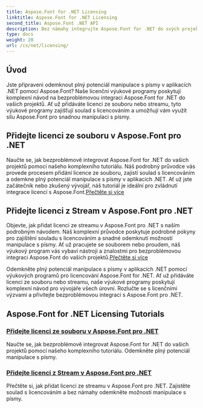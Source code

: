 ```yaml
---
title: Aspose.Font for .NET Licensing
linktitle: Aspose.Font for .NET Licensing
second_title: Aspose.Font .NET API
description: Bez námahy integrujte Aspose.Font for .NET do svých projektů pomocí licenčních výukových programů. Přidejte licence ze souboru nebo streamu pro bezproblémovou manipulaci s písmy.
type: docs
weight: 20
url: /cs/net/licensing/
---
```


## Úvod

Jste připraveni odemknout plný potenciál manipulace s písmy v aplikacích .NET pomocí Aspose.Font? Naše licenční výukové programy poskytují komplexní návod na bezproblémovou integraci Aspose.Font for .NET do vašich projektů. Ať už přidáváte licenci ze souboru nebo streamu, tyto výukové programy zajišťují soulad s licencováním a umožňují vám využít sílu Aspose.Font pro snadnou manipulaci s písmy.

## Přidejte licenci ze souboru v Aspose.Font pro .NET

 Naučte se, jak bezproblémově integrovat Aspose.Font for .NET do vašich projektů pomocí našeho komplexního tutoriálu. Náš podrobný průvodce vás provede procesem přidání licence ze souboru, zajistí soulad s licencováním a odemkne plný potenciál manipulace s písmy v aplikacích .NET. Ať už jste začátečník nebo zkušený vývojář, náš tutoriál je ideální pro zvládnutí integrace licencí s Aspose.Font.[Přečtěte si více](./add-license-from-file/)

## Přidejte licenci z Stream v Aspose.Font pro .NET

Objevte, jak přidat licenci ze streamu v Aspose.Font pro .NET s naším podrobným návodem. Náš komplexní průvodce poskytuje podrobné pokyny pro zajištění souladu s licencováním a snadné odemknutí možností manipulace s písmy. Ať už pracujete se souborem nebo proudem, náš výukový program vás vybaví nástroji a znalostmi pro bezproblémovou integraci Aspose.Font do vašich projektů.[Přečtěte si více](./add-license-from-stream/)

Odemkněte plný potenciál manipulace s písmy v aplikacích .NET pomocí výukových programů pro licencování Aspose.Font for .NET. Ať už přidáváte licenci ze souboru nebo streamu, naše výukové programy poskytují komplexní návod pro vývojáře všech úrovní. Rozlučte se s licenčními výzvami a přivítejte bezproblémovou integraci s Aspose.Font pro .NET.
## Aspose.Font for .NET Licensing Tutorials
### [Přidejte licenci ze souboru v Aspose.Font pro .NET](./add-license-from-file/)
Naučte se, jak bezproblémově integrovat Aspose.Font for .NET do vašich projektů pomocí našeho komplexního tutoriálu. Odemkněte plný potenciál manipulace s písmy.
### [Přidejte licenci z Stream v Aspose.Font pro .NET](./add-license-from-stream/)
Přečtěte si, jak přidat licenci ze streamu v Aspose.Font pro .NET. Zajistěte soulad s licencováním a bez námahy odemkněte možnosti manipulace s písmy.